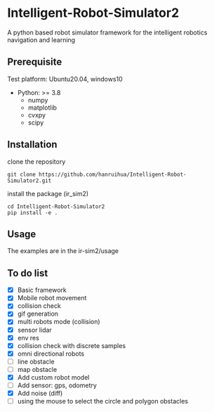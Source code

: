 # Intelligent-Robot-Simulator2

A python based robot simulator framework for the intelligent robotics navigation and learning

## Prerequisite

Test platform: Ubuntu20.04, windows10

- Python: >= 3.8
    - numpy  
    - matplotlib 
    - cvxpy
    - scipy

## Installation

clone the repository

```
git clone https://github.com/hanruihua/Intelligent-Robot-Simulator2.git
```

install the package (ir_sim2)

```
cd Intelligent-Robot-Simulator2
pip install -e .
```

## Usage

The examples are in the ir-sim2/usage

## To do list

- [x] Basic framework
- [x] Mobile robot movement
- [x] collision check
- [x] gif generation
- [x] multi robots mode (collision)  
- [x] sensor lidar
- [x] env res
- [x] collision check with discrete samples
- [x] omni directional robots
- [ ] line obstacle
- [ ] map obstacle
- [x] Add custom robot model
- [ ] Add sensor: gps, odometry
- [x] Add noise (diff)
- [ ] using the mouse to select the circle and polygon obstacles
